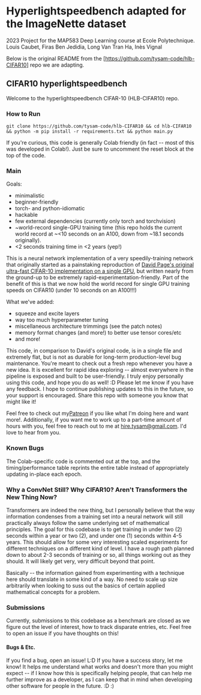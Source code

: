 # Hyperlightspeedbench adapted for the ImageNette dataset

2023 Project for the MAP583 Deep Learning course at Ecole Polytechnique.<br>
Louis Caubet, Firas Ben Jedidia, Long Van Tran Ha, Inès Vignal

Below is the original README from the [https://github.com/tysam-code/hlb-CIFAR10] repo we are adapting.

## CIFAR10 hyperlightspeedbench

Welcome to the hyperlightspeedbench CIFAR-10 (HLB-CIFAR10) repo.

### How to Run

`git clone https://github.com/tysam-code/hlb-CIFAR10 && cd hlb-CIFAR10 && python -m pip install -r requirements.txt && python main.py`

If you're curious, this code is generally Colab friendly (in fact -- most of this was developed in Colab!). Just be sure to uncomment the reset block at the top of the code.

### Main

Goals:

-   minimalistic
-   beginner-friendly
-   torch- and python-idiomatic
-   hackable
-   few external dependencies (currently only torch and torchvision)
-   ~world-record single-GPU training time (this repo holds the current world record at ~<10 seconds on an A100, down from ~18.1 seconds originally).
-   <2 seconds training time in <2 years (yep!)

This is a neural network implementation of a very speedily-training network that originally started as a painstaking reproduction of [David Page's original ultra-fast CIFAR-10 implementation on a single GPU](https://myrtle.ai/learn/how-to-train-your-resnet/), but written nearly from the ground-up to be extremely rapid-experimentation-friendly. Part of the benefit of this is that we now hold the world record for single GPU training speeds on CIFAR10 (under 10 seconds on an A100!!!)

What we've added:

-   squeeze and excite layers
-   way too much hyperparameter tuning
-   miscellaneous architecture trimmings (see the patch notes)
-   memory format changes (and more!) to better use tensor cores/etc
-   and more!

This code, in comparison to David's original code, is in a single file and extremely flat, but is not as durable for long-term production-level bug maintenance. You're meant to check out a fresh repo whenever you have a new idea. It is excellent for rapid idea exploring -- almost everywhere in the pipeline is exposed and built to be user-friendly. I truly enjoy personally using this code, and hope you do as well! :D Please let me know if you have any feedback. I hope to continue publishing updates to this in the future, so your support is encouraged. Share this repo with someone you know that might like it!

Feel free to check out my[Patreon](https://www.patreon.com/user/posts?u=83632131) if you like what I'm doing here and want more!. Additionally, if you want me to work up to a part-time amount of hours with you, feel free to reach out to me at hire.tysam@gmail.com. I'd love to hear from you.

### Known Bugs

The Colab-specific code is commented out at the top, and the timing/performance table reprints the entire table instead of appropriately updating in-place each epoch.

### Why a ConvNet Still? Why CIFAR10? Aren't Transformers the New Thing Now?

Transformers are indeed the new thing, but I personally believe that the way information condenses from a training set into a neural network will still practically always follow the same underlying set of mathematical principles. The goal for this codebase is to get training in under two (2) seconds within a year or two (2), and under one (1) seconds within 4-5 years. This should allow for some very interesting scaled experiments for different techniques on a different kind of level. I have a rough path planned down to about 2-3 seconds of training or so, all things working out as they should. It will likely get very, very difficult beyond that point.

Basically -- the information gained from experimenting with a technique here should translate in some kind of a way. No need to scale up size arbitrarily when looking to suss out the basics of certain applied mathematical concepts for a problem.

### Submissions

Currently, submissions to this codebase as a benchmark are closed as we figure out the level of interest, how to track disparate entries, etc. Feel free to open an issue if you have thoughts on this!

#### Bugs & Etc.

If you find a bug, open an issue! L:D If you have a success story, let me know! It helps me understand what works and doesn't more than you might expect -- if I know how this is specifically helping people, that can help me further improve as a developer, as I can keep that in mind when developing other software for people in the future. :D :)
